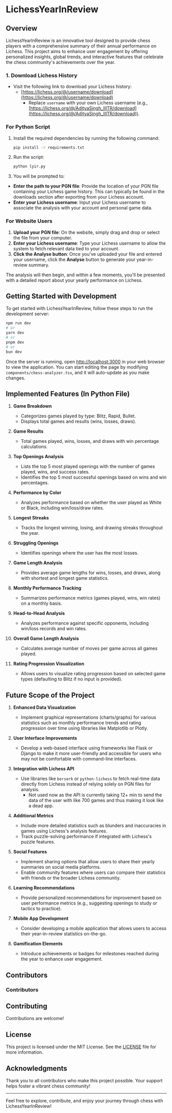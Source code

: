 # LichessYearInReview

## Overview

LichessYearInReview is an innovative tool designed to provide chess players with a comprehensive summary of their annual performance on Lichess. This project aims to enhance user engagement by offering personalized insights, global trends, and interactive features that celebrate the chess community's achievements over the year.

### 1. Download Lichess History

- Visit the following link to download your Lichess history:
  - [https://lichess.org/@/username/download](https://lichess.org/@/username/download)
    - Replace `username` with your own Lichess username (e.g., [https://lichess.org/@/AdityaSingh_IIITR/download](https://lichess.org/@/AdityaSingh_IIITR/download)).

### For Python Script

1.  Install the required dependencies by running the following command:

    ```bash
    pip install -r requirements.txt
    ```

2.  Run the script:

    ```bash
    python lyir.py
    ```

3.  You will be prompted to:

- **Enter the path to your PGN file**: Provide the location of your PGN file containing your Lichess game history. This can typically be found in the downloads section after exporting from your Lichess account.
- **Enter your Lichess username**: Input your Lichess username to associate the analysis with your account and personal game data.

### For Website Users

1. **Upload your PGN file**: On the website, simply drag and drop or select the file from your computer.
2. **Enter your Lichess username**: Type your Lichess username to allow the system to fetch relevant data tied to your account.
3. **Click the Analyse button**: Once you've uploaded your file and entered your username, click the **Analyse** button to generate your year-in-review summary.

The analysis will then begin, and within a few moments, you'll be presented with a detailed report about your yearly performance on Lichess.

## Getting Started with Development

To get started with LichessYearInReview, follow these steps to run the development server:

```bash
npm run dev
# or
yarn dev
# or
pnpm dev
# or
bun dev
```

Once the server is running, open [http://localhost:3000](http://localhost:3000) in your web browser to view the application. You can start editing the page by modifying `components/chess-analyzer.tsx`, and it will auto-update as you make changes.

## Implemented Features (In Python File)

1. **Game Breakdown**

   - Categorizes games played by type: Blitz, Rapid, Bullet.
   - Displays total games and results (wins, losses, draws).

2. **Game Results**

   - Total games played, wins, losses, and draws with win percentage calculations.

3. **Top Openings Analysis**

   - Lists the top 5 most played openings with the number of games played, wins, and success rates.
   - Identifies the top 5 most successful openings based on wins and win percentages.

4. **Performance by Color**

   - Analyzes performance based on whether the user played as White or Black, including win/loss/draw rates.

5. **Longest Streaks**

   - Tracks the longest winning, losing, and drawing streaks throughout the year.

6. **Struggling Openings**

   - Identifies openings where the user has the most losses.

7. **Game Length Analysis**

   - Provides average game lengths for wins, losses, and draws, along with shortest and longest game statistics.

8. **Monthly Performance Tracking**

   - Summarizes performance metrics (games played, wins, win rates) on a monthly basis.

9. **Head-to-Head Analysis**

   - Analyzes performance against specific opponents, including win/loss records and win rates.

10. **Overall Game Length Analysis**

    - Calculates average number of moves per game across all games played.

11. **Rating Progression Visualization**
    - Allows users to visualize rating progression based on selected game types (defaulting to Blitz if no input is provided).

## Future Scope of the Project

1. **Enhanced Data Visualization**

   - Implement graphical representations (charts/graphs) for various statistics such as monthly performance trends and rating progression over time using libraries like Matplotlib or Plotly.

2. **User Interface Improvements**

   - Develop a web-based interface using frameworks like Flask or Django to make it more user-friendly and accessible for users who may not be comfortable with command-line interfaces.

3. **Integration with Lichess API**

   - Use libraries like `berserk` or `python-lichess` to fetch real-time data directly from Lichess instead of relying solely on PGN files for analysis.
     - Not used now as the API is currently taking 12+ min to send the data of the user with like 700 games and thus making it look like a dead app.

4. **Additional Metrics**

   - Include more detailed statistics such as blunders and inaccuracies in games using Lichess's analysis features.
   - Track puzzle-solving performance if integrated with Lichess's puzzle features.

5. **Social Features**

   - Implement sharing options that allow users to share their yearly summaries on social media platforms.
   - Enable community features where users can compare their statistics with friends or the broader Lichess community.

6. **Learning Recommendations**

   - Provide personalized recommendations for improvement based on user performance metrics (e.g., suggesting openings to study or tactics to practice).

7. **Mobile App Development**

   - Consider developing a mobile application that allows users to access their year-in-review statistics on-the-go.

8. **Gamification Elements**
   - Introduce achievements or badges for milestones reached during the year to enhance user engagement.

## Contributors

### Contributors

<!-- This section will be automatically updated by GitHub Actions -->

## Contributing

Contributions are welcome!

## License

This project is licensed under the MIT License. See the [LICENSE](LICENSE) file for more information.

## Acknowledgments

Thank you to all contributors who make this project possible. Your support helps foster a vibrant chess community!

---

Feel free to explore, contribute, and enjoy your journey through chess with LichessYearInReview!
